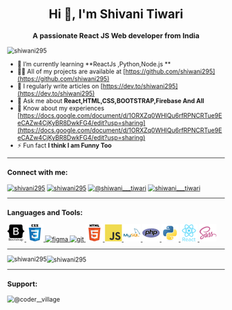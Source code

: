 <h1 align="center">Hi 👋, I'm Shivani Tiwari</h1>
<h3 align="center">A passionate React JS Web developer from India</h3>

<p align="left"> <img src="https://komarev.com/ghpvc/?username=shiwani295&label=Profile%20views&color=0e75b6&style=flat" alt="shiwani295" /> </p>

- 🌱 I’m currently learning **ReactJs ,Python,Node.js **
- 👨‍💻 All of my projects are available at [https://github.com/shiwani295](https://github.com/shiwani295)
- 📝 I regularly write articles on [https://dev.to/shiwani295](https://dev.to/shiwani295)
- 💬 Ask me about **React,HTML,CSS,BOOTSTRAP,Firebase And All**
- 📄 Know about my experiences [https://docs.google.com/document/d/1ORXZq0WHlQu6rfRPNCRTue9EeCAZw4CjKyBR8DwkFG4/edit?usp=sharing](https://docs.google.com/document/d/1ORXZq0WHlQu6rfRPNCRTue9EeCAZw4CjKyBR8DwkFG4/edit?usp=sharing)
- ⚡ Fun fact **I think I am Funny Too**
-------


<h3 align="left">Connect with me:</h3>
<p align="left">
<a href="https://codepen.io/shivani295" target="blank"><img align="center" src="https://raw.githubusercontent.com/rahuldkjain/github-profile-readme-generator/master/src/images/icons/Social/codepen.svg" alt="shivani295" height="30" width="40" /></a>
<a href="https://dev.to/shiwani295" target="blank"><img align="center" src="https://raw.githubusercontent.com/rahuldkjain/github-profile-readme-generator/master/src/images/icons/Social/devto.svg" alt="shiwani295" height="30" width="40" /></a>
<a href="https://instagram.com/@shiwani___tiwari" target="blank"><img align="center" src="https://raw.githubusercontent.com/rahuldkjain/github-profile-readme-generator/master/src/images/icons/Social/instagram.svg" alt="@shiwani___tiwari" height="30" width="40" /></a>
<a href="https://www.leetcode.com/shiwani___tiwari" target="blank"><img align="center" src="https://raw.githubusercontent.com/rahuldkjain/github-profile-readme-generator/master/src/images/icons/Social/leet-code.svg" alt="shiwani___tiwari" height="30" width="40" /></a>
</p>

-----------------------------------

<h3 align="left">Languages and Tools:</h3>
<p align="left"> <a href="https://getbootstrap.com" target="_blank" rel="noreferrer"> <img src="https://raw.githubusercontent.com/devicons/devicon/master/icons/bootstrap/bootstrap-plain-wordmark.svg" alt="bootstrap" width="40" height="40"/> </a> <a href="https://www.w3schools.com/css/" target="_blank" rel="noreferrer"> <img src="https://raw.githubusercontent.com/devicons/devicon/master/icons/css3/css3-original-wordmark.svg" alt="css3" width="40" height="40"/> </a> <a href="https://www.figma.com/" target="_blank" rel="noreferrer"> <img src="https://www.vectorlogo.zone/logos/figma/figma-icon.svg" alt="figma" width="40" height="40"/> </a> <a href="https://git-scm.com/" target="_blank" rel="noreferrer"> <img src="https://www.vectorlogo.zone/logos/git-scm/git-scm-icon.svg" alt="git" width="40" height="40"/> </a> <a href="https://www.w3.org/html/" target="_blank" rel="noreferrer"> <img src="https://raw.githubusercontent.com/devicons/devicon/master/icons/html5/html5-original-wordmark.svg" alt="html5" width="40" height="40"/> </a> <a href="https://developer.mozilla.org/en-US/docs/Web/JavaScript" target="_blank" rel="noreferrer"> <img src="https://raw.githubusercontent.com/devicons/devicon/master/icons/javascript/javascript-original.svg" alt="javascript" width="40" height="40"/> </a> <a href="https://www.mysql.com/" target="_blank" rel="noreferrer"> <img src="https://raw.githubusercontent.com/devicons/devicon/master/icons/mysql/mysql-original-wordmark.svg" alt="mysql" width="40" height="40"/> </a> <a href="https://www.php.net" target="_blank" rel="noreferrer"> <img src="https://raw.githubusercontent.com/devicons/devicon/master/icons/php/php-original.svg" alt="php" width="40" height="40"/> </a> <a href="https://www.python.org" target="_blank" rel="noreferrer"> <img src="https://raw.githubusercontent.com/devicons/devicon/master/icons/python/python-original.svg" alt="python" width="40" height="40"/> </a> <a href="https://reactjs.org/" target="_blank" rel="noreferrer"> <img src="https://raw.githubusercontent.com/devicons/devicon/master/icons/react/react-original-wordmark.svg" alt="react" width="40" height="40"/> </a> <a href="https://sass-lang.com" target="_blank" rel="noreferrer"> <img src="https://raw.githubusercontent.com/devicons/devicon/master/icons/sass/sass-original.svg" alt="sass" width="40" height="40"/> </a> </p>


----------------------------------


<p><img align="left" src="https://github-readme-stats.vercel.app/api/top-langs?username=shiwani295&show_icons=true&locale=en&layout=compact" alt="shiwani295" /></p>
<p><img align="center" src="https://github-readme-streak-stats.herokuapp.com/?user=shiwani295&" alt="shiwani295" /></p>












---------------------------------------------------------
<h3 align="left">Support:</h3>
<p><a href="https://ko-fi.com/@coder__village"> <img align="left" src="https://cdn.ko-fi.com/cdn/kofi3.png?v=3" height="50" width="210" alt="@coder__village" /></a></p><br><br>
























<!---
shiwani295/shiwani295 is a ✨ special ✨ repository because its `README.md` (this file) appears on your GitHub profile.
You can click the Preview link to take a look at your changes.
--->
